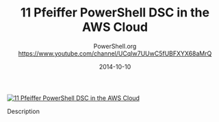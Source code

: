 ﻿---
title: 11   Pfeiffer   PowerShell DSC in the AWS Cloud
date: 2014-10-10
tags: PowerShellOrg, Summit, Europe, English, Conference, Powershell Summit Europe 2014
author: PowerShell.org https://www.youtube.com/channel/UCqIw7UUwC5fUBFXYX68aMrQ
---

[![11   Pfeiffer   PowerShell DSC in the AWS Cloud](https://i2.ytimg.com/vi/5wk-ZcW9Wmc/hqdefault.jpg "11   Pfeiffer   PowerShell DSC in the AWS Cloud")](https://www.youtube.com/watch?v=5wk-ZcW9Wmc)

Description
